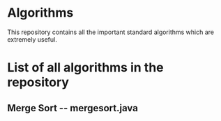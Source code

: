 # Algorithms
This repository contains all the important standard algorithms which are extremely useful.
# List of all algorithms in the repository
## Merge Sort -- mergesort.java